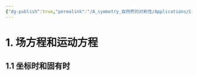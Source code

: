 ```yaml
---
{"dg-publish":true,"permalink":"/A_symmetry_自然界的对称性/Applications/General Relativity/","noteIcon":"default","created":"2025-03-12T22:28:08.600+08:00","updated":"2025-05-31T10:27:40.273+08:00"}
---
```


# 1. 场方程和运动方程
## 1.1 坐标时和固有时  
